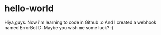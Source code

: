 # hello-world
Hiya,guys.
Now i'm learning to code in Github :o
And I created a webhook named ErrorBot D:
Maybe you wish me some luck? :)
